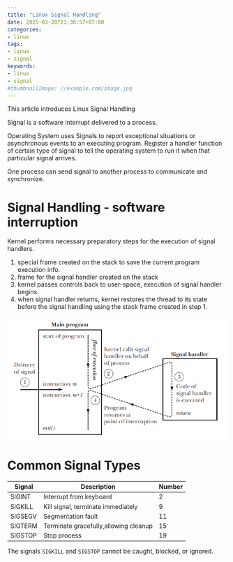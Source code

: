 ```yaml
---
title: "Linux Signal Handling"
date: 2025-03-20T21:38:57+07:00
categories:
- linux
tags:
- linux
- signal
keywords:
- linux
- signal
#thumbnailImage: //example.com/image.jpg
---
```

This article introduces Linux Signal Handling
<!--more-->

Signal is a software interrupt delivered to a process.

Operating System uses Signals to report exceptional situations or asynchronous events to an executing program. Register a handler function of certain type of signal to tell the operating system to run it when that particular signal arrives.

One process can send signal to another process to communicate and synchronize.


# Signal Handling - software interruption

Kernel performs necessary preparatory steps for the execution of signal handlers.

1. special frame created on the stack to save the current program execution info.
2. frame for the signal handler created on the stack
3. kernel passes controls back to user-space, execution of signal handler begins.
4. when signal handler returns, kernel restores the thread to its state before the signal handling using the stack frame created in step 1.

![signal handling](./images/signal_handle.png)


# Common Signal Types


| Signal  | Description                           | Number |
| ------- | ------------------------------------- | ------ |
| SIGINT  | Interrupt from keyboard               | 2      |
| SIGKILL | Kill signal, terminate immediately    | 9      |
| SIGSEGV | Segmentation fault                    | 11     |
| SIGTERM | Terminate gracefully,allowing cleanup | 15     |
| SIGSTOP | Stop process                          | 19     |


The signals `SIGKILL` and `SIGSTOP` cannot be caught, blocked, or ignored.